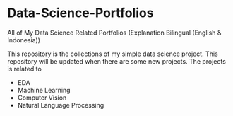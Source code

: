 # Data-Science-Portfolios
All of My Data Science Related Portfolios (Explanation Bilingual (English &amp; Indonesia))

This repository is the collections of my simple data science project. This repository will be updated when there are some new projects.
The projects is related to
* EDA
* Machine Learning
* Computer Vision
* Natural Language Processing

